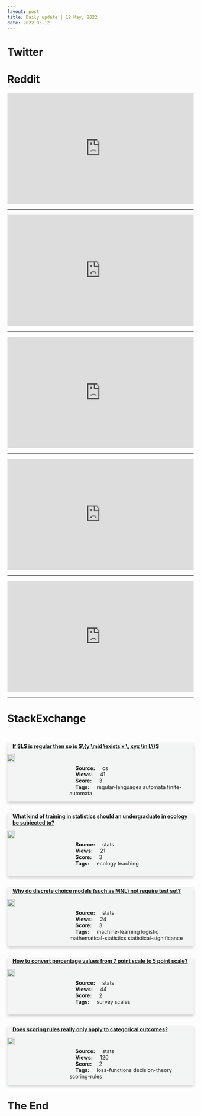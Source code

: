```yaml
---
layout: post
title: Daily update | 12 May, 2022
date: 2022-05-12
---
```


<script async src="https://platform.twitter.com/widgets.js" charset="utf-8"></script>


<script src='https://storage.ko-fi.com/cdn/scripts/overlay-widget.js'></script>
<script>
  kofiWidgetOverlay.draw('themldojo', {
    'type': 'floating-chat',
    'floating-chat.donateButton.text': 'Support me',
    'floating-chat.donateButton.background-color': '#f45d22',
    'floating-chat.donateButton.text-color': '#fff'
  });
</script>

# Twitter 

<blockquote class="twitter-tweet"><a href="https://twitter.com/Google/status/1524438946293374986"></a></blockquote>

<blockquote class="twitter-tweet"><a href="https://twitter.com/Google/status/1524438749077196802"></a></blockquote>

<blockquote class="twitter-tweet"><a href="https://twitter.com/Google/status/1524437395537596416"></a></blockquote>

<blockquote class="twitter-tweet"><a href="https://twitter.com/ID_AA_Carmack/status/1524473317679374337"></a></blockquote>

<blockquote class="twitter-tweet"><a href="https://twitter.com/pratik_ratadiya/status/1524437556808404992"></a></blockquote>

<blockquote class="twitter-tweet"><a href="https://twitter.com/GoogleAI/status/1524451382346014720"></a></blockquote>

<blockquote class="twitter-tweet"><a href="https://twitter.com/GoogleAI/status/1524440951808151556"></a></blockquote>

<blockquote class="twitter-tweet"><a href="https://twitter.com/ylecun/status/1524491101515694083"></a></blockquote>

<blockquote class="twitter-tweet"><a href="https://twitter.com/TensorFlow/status/1524479482891055104"></a></blockquote>

<blockquote class="twitter-tweet"><a href="https://twitter.com/TensorFlow/status/1524419757264580610"></a></blockquote>

# Reddit 

<iframe id="reddit-embed" src="https://www.redditmedia.com/r/MachineLearning/comments/un0crv/r_fullbatch_gd_generalizes_better_than_sgd?ref_source=embed&amp;ref=share&amp;embed=true" sandbox="allow-scripts allow-same-origin allow-popups" style="border: none;" height="300" width="100%" scrolling="yes"></iframe>
<hr style="width:100%;text-align:left;margin-left:0">
<iframe id="reddit-embed" src="https://www.redditmedia.com/r/statistics/comments/unaqoh/q_why_is_rsquared_not_a_good_metric_to_check_the?ref_source=embed&amp;ref=share&amp;embed=true" sandbox="allow-scripts allow-same-origin allow-popups" style="border: none;" height="300" width="100%" scrolling="yes"></iframe>
<hr style="width:100%;text-align:left;margin-left:0">
<iframe id="reddit-embed" src="https://www.redditmedia.com/r/MachineLearning/comments/un9zdr/n_awesome_ai_rd_content_with_code_on_computer?ref_source=embed&amp;ref=share&amp;embed=true" sandbox="allow-scripts allow-same-origin allow-popups" style="border: none;" height="300" width="100%" scrolling="yes"></iframe>
<hr style="width:100%;text-align:left;margin-left:0">
<iframe id="reddit-embed" src="https://www.redditmedia.com/r/statistics/comments/un6txi/q_is_statistics_for_the_most_part_just?ref_source=embed&amp;ref=share&amp;embed=true" sandbox="allow-scripts allow-same-origin allow-popups" style="border: none;" height="300" width="100%" scrolling="yes"></iframe>
<hr style="width:100%;text-align:left;margin-left:0">
<iframe id="reddit-embed" src="https://www.redditmedia.com/r/datasets/comments/un9665/what_is_the_largest_free_data_set_that_you_know_of?ref_source=embed&amp;ref=share&amp;embed=true" sandbox="allow-scripts allow-same-origin allow-popups" style="border: none;" height="300" width="100%" scrolling="yes"></iframe>
<hr style="width:100%;text-align:left;margin-left:0">

<style>
.card {
box-shadow: 0 4px 8px 0 rgba(0,0,0,0.2);
transition: 0.3s;
width: 100%;
background-color: #F3F4F4;
}
p{
    margin-left:  3em;
    padding-top: 1em;
}
.part2{
    display: grid;
    grid-template-columns: 1fr 3fr;
}
h4{
    margin: 1em;
}

.card:hover {
box-shadow: 0 8px 16px 0 rgba(0,0,0,0.2);
}
b {
padding: 2px 16px;
}
</style>
  
# StackExchange 


  <br>
  <div class="card">
  <h4><a href='https://cs.stackexchange.com/questions/151456/if-l-is-regular-then-so-is-y-mid-exists-x-xyx-in-l'>If $L$ is regular then so is $\{y \mid \exists x \, xyx \in L\}$</a></h4> 
  <div class="part2">
      <img src="https://cdn.sstatic.net/Sites/cs/Img/apple-touch-icon@2.png?v=324a3e0c2b03" alt="Img missing!" style="width:40%">
      <p><b>Source:</b> cs<br><b>Views:</b> 41<br><b>Score:</b> 3<br><b>Tags:</b> <span class="badge badge-dark">regular-languages</span> <span class="badge badge-dark">automata</span> <span class="badge badge-dark">finite-automata</span></p> 
  </div>
  </div>
      
  <br>
  <div class="card">
  <h4><a href='https://stats.stackexchange.com/questions/574882/what-kind-of-training-in-statistics-should-an-undergraduate-in-ecology-be-subjec'>What kind of training in statistics should an undergraduate in ecology be subjected to?</a></h4> 
  <div class="part2">
      <img src="https://cdn.sstatic.net/Sites/stats/Img/apple-touch-icon@2.png?v=344f57aa10cc" alt="Img missing!" style="width:40%">
      <p><b>Source:</b> stats<br><b>Views:</b> 21<br><b>Score:</b> 3<br><b>Tags:</b> <span class="badge badge-dark">ecology</span> <span class="badge badge-dark">teaching</span></p> 
  </div>
  </div>
      
  <br>
  <div class="card">
  <h4><a href='https://stats.stackexchange.com/questions/574829/why-do-discrete-choice-models-such-as-mnl-not-require-test-set'>Why do discrete choice models (such as MNL) not require test set?</a></h4> 
  <div class="part2">
      <img src="https://cdn.sstatic.net/Sites/stats/Img/apple-touch-icon@2.png?v=344f57aa10cc" alt="Img missing!" style="width:40%">
      <p><b>Source:</b> stats<br><b>Views:</b> 24<br><b>Score:</b> 3<br><b>Tags:</b> <span class="badge badge-dark">machine-learning</span> <span class="badge badge-dark">logistic</span> <span class="badge badge-dark">mathematical-statistics</span> <span class="badge badge-dark">statistical-significance</span></p> 
  </div>
  </div>
      
  <br>
  <div class="card">
  <h4><a href='https://stats.stackexchange.com/questions/574862/how-to-convert-percentage-values-from-7-point-scale-to-5-point-scale'>How to convert percentage values from 7 point scale to 5 point scale?</a></h4> 
  <div class="part2">
      <img src="https://cdn.sstatic.net/Sites/stats/Img/apple-touch-icon@2.png?v=344f57aa10cc" alt="Img missing!" style="width:40%">
      <p><b>Source:</b> stats<br><b>Views:</b> 44<br><b>Score:</b> 2<br><b>Tags:</b> <span class="badge badge-dark">survey</span> <span class="badge badge-dark">scales</span></p> 
  </div>
  </div>
      
  <br>
  <div class="card">
  <h4><a href='https://stats.stackexchange.com/questions/574860/does-scoring-rules-really-only-apply-to-categorical-outcomes'>Does scoring rules really only apply to categorical outcomes?</a></h4> 
  <div class="part2">
      <img src="https://cdn.sstatic.net/Sites/stats/Img/apple-touch-icon@2.png?v=344f57aa10cc" alt="Img missing!" style="width:40%">
      <p><b>Source:</b> stats<br><b>Views:</b> 120<br><b>Score:</b> 2<br><b>Tags:</b> <span class="badge badge-dark">loss-functions</span> <span class="badge badge-dark">decision-theory</span> <span class="badge badge-dark">scoring-rules</span></p> 
  </div>
  </div>
      
# The End